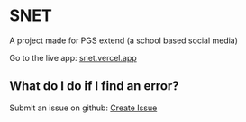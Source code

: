 # SNET

A project made for PGS extend (a school based social media)

Go to the live app: [snet.vercel.app](https://snet.vercel.app/)

## What do I do if I find an error?

Submit an issue on github: [Create Issue](https://github.com/PerkinsDan/snet/issues/new)
